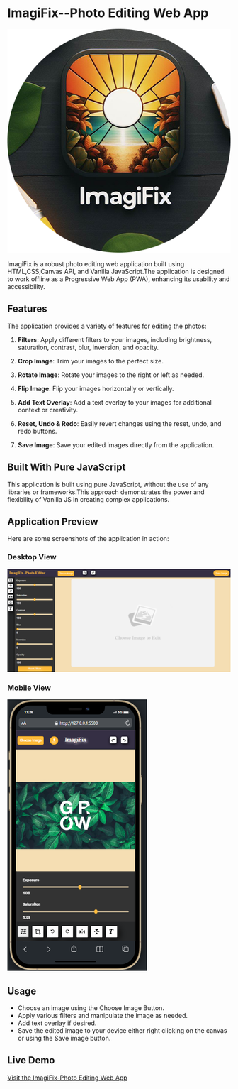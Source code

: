 # ImagiFix--Photo Editing Web App

<div align="center">
  <img src="img/logo-512x512.png" alt="Image logo">
</div>

ImagiFix is a robust photo editing web application built using HTML,CSS,Canvas API, and Vanilla JavaScript.The application is designed to work offline as a Progressive Web App (PWA), enhancing its usability and accessibility.

## Features

The application provides a variety of features for editing the photos:

1. **Filters**:
 Apply different filters to your images, including brightness, saturation, contrast, blur, inversion, and opacity.

2. **Crop Image**:
 Trim your images to the perfect size.

3. **Rotate Image**: 
Rotate your images to the right or left as needed.

4. **Flip Image**:
 Flip your images horizontally or vertically.

5. **Add Text Overlay**: 
Add a text overlay to your images for additional context or creativity.

6. **Reset, Undo & Redo**:
Easily revert changes using the reset, undo, and redo buttons.

7. **Save Image**: 
Save your edited images directly from the application.

## Built With Pure JavaScript

This application is built using pure JavaScript, without the use of any libraries or frameworks.This approach demonstrates the power and flexibility of Vanilla JS in creating complex applications.

## Application Preview

Here are some screenshots of the application in action:

### Desktop View

![Desktop View](/img/desktop%20view.png)

### Mobile View

![Mobile View](/img/mobile%20view.png)

## Usage
- Choose an image using the Choose Image Button.
- Apply various filters and manipulate the image as needed.
- Add text overlay if desired.
- Save the edited image to your device either right clicking on the canvas or using the Save image button.

## Live Demo
[Visit the ImagiFix-Photo Editing Web App](https://imagi-fix.vercel.app)



